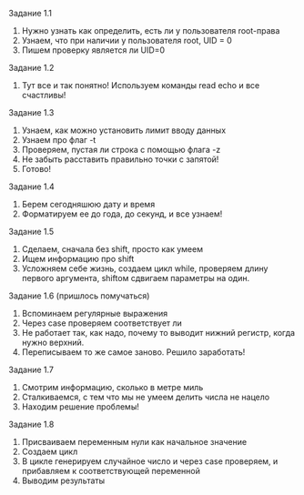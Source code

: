 Задание 1.1
1) Нужно узнать как определить, есть ли у пользователя root-права
2) Узнаем, что при наличии у пользователя root, UID = 0
3) Пишем проверку является ли UID=0

Задание 1.2
1) Тут все и так понятно! Используем команды read echo и все счастливы! 

Задание 1.3
1) Узнаем, как можно установить лимит вводу данных
2) Узнаем про флаг -t
3) Проверяем, пустая ли строка с помощью флага -z
4) Не забыть расставить правильно точки с запятой!
5) Готово!

Задание 1.4
1) Берем сегодняшюю дату и время
2) Форматируем ее до года, до секунд, и все узнаем!

Задание 1.5
1) Сделаем, сначала без shift, просто как умеем 
2) Ищем информацию про shift 
3) Усложняем себе жизнь, создаем цикл while, проверяем длину первого аргумента, shiftом сдвигаем параметры на один.

Задание 1.6 (пришлось помучаться)
1) Вспоминаем регулярные выражения 
2) Через case проверяем соответствует ли 
3) Не работает так, как надо, почему то выводит нижний регистр, когда нужно верхний. 
4) Переписываем то же самое заново. Решило заработать!

Задание 1.7
1) Смотрим информацию, сколько в метре миль
2) Сталкиваемся, с тем что мы не умеем делить числа не нацело 
3) Находим решение проблемы!

Задание 1.8
1) Присваиваем переменным нули как начальное значение
2) Создаем цикл
3) В цикле генерируем случайное число и через case проверяем, и прибавляем к соответствующей переменной
4) Выводим результаты
